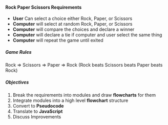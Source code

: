 #### Rock Paper Scissors Requirements

- __User__ Can select a choice either Rock, Paper, or Scissors
- __Computer__ will select at random Rock, Paper, or Scissors
- __Computer__ will compare the choices and declare a winner
- __Computer__ will declare a tie if computer and user select the same thing
- __Computer__ will repeat the game until exited

##### Game Rules

Rock => Scissors => Paper => Rock
(Rock beats Scissors beats Paper beats Rock)


##### Objectives

1. Break the requirements into modules and draw __flowcharts__ for them
2. Integrate modules into a high level __flowchart__ structure
3. Convert to __Pseudocode__
4. Translate to __JavaScript__
5. Discuss Improvements
